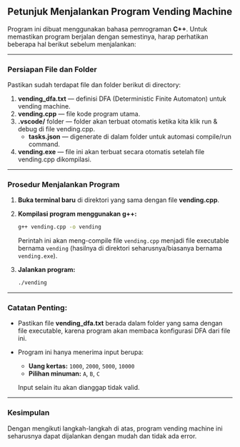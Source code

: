 ## Petunjuk Menjalankan Program Vending Machine

Program ini dibuat menggunakan bahasa pemrograman **C++**. Untuk memastikan program berjalan dengan semestinya, harap perhatikan beberapa hal berikut sebelum menjalankan:

---

### Persiapan File dan Folder
Pastikan sudah terdapat file dan folder berikut di directory:
1. **vending_dfa.txt** — definisi DFA (Deterministic Finite Automaton) untuk vending machine.
2. **vending.cpp** — file kode program utama.
3. **.vscode/** folder — folder akan terbuat otomatis ketika kita klik run & debug di file vending.cpp.
   - **tasks.json** — digenerate di dalam folder untuk automasi compile/run command.
4. **vending.exe** — file ini akan terbuat secara otomatis setelah file vending.cpp dikompilasi.

---

### Prosedur Menjalankan Program

1. **Buka terminal baru** di direktori yang sama dengan file **vending.cpp**.

2. **Kompilasi program menggunakan g++:**

   ```bash
   g++ vending.cpp -o vending
   ```

   Perintah ini akan meng-compile file `vending.cpp` menjadi file executable bernama `vending` (hasilnya di direktori seharusnya/biasanya bernama `vending.exe`).

3. **Jalankan program:**

   ```bash
   ./vending
   ```

---

### Catatan Penting:
- Pastikan file **vending_dfa.txt** berada dalam folder yang sama dengan file executable, karena program akan membaca konfigurasi DFA dari file ini.
- Program ini hanya menerima input berupa:
  - **Uang kertas:** `1000`, `2000`, `5000`, `10000`
  - **Pilihan minuman:** `A`, `B`, `C`

  Input selain itu akan dianggap tidak valid.

---

### Kesimpulan
Dengan mengikuti langkah-langkah di atas, program vending machine ini seharusnya dapat dijalankan dengan mudah dan tidak ada error.
